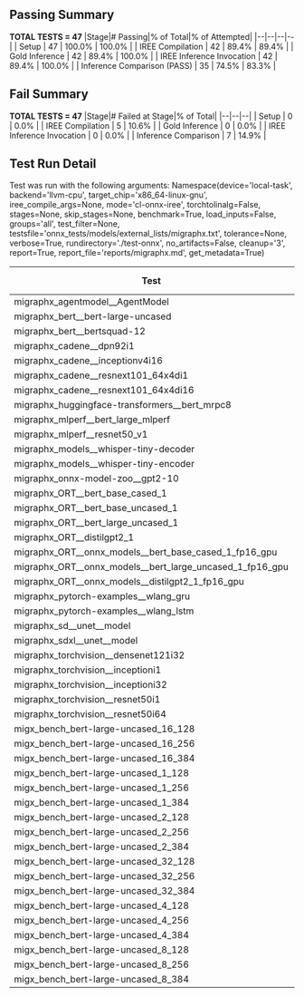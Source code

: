 ## Passing Summary

**TOTAL TESTS = 47**
|Stage|# Passing|% of Total|% of Attempted|
|--|--|--|--|
| Setup | 47 | 100.0% | 100.0% |
| IREE Compilation | 42 | 89.4% | 89.4% |
| Gold Inference | 42 | 89.4% | 100.0% |
| IREE Inference Invocation | 42 | 89.4% | 100.0% |
| Inference Comparison (PASS) | 35 | 74.5% | 83.3% |
## Fail Summary

**TOTAL TESTS = 47**
|Stage|# Failed at Stage|% of Total|
|--|--|--|
| Setup | 0 | 0.0% |
| IREE Compilation | 5 | 10.6% |
| Gold Inference | 0 | 0.0% |
| IREE Inference Invocation | 0 | 0.0% |
| Inference Comparison | 7 | 14.9% |
## Test Run Detail
Test was run with the following arguments:
Namespace(device='local-task', backend='llvm-cpu', target_chip='x86_64-linux-gnu', iree_compile_args=None, mode='cl-onnx-iree', torchtolinalg=False, stages=None, skip_stages=None, benchmark=True, load_inputs=False, groups='all', test_filter=None, testsfile='onnx_tests/models/external_lists/migraphx.txt', tolerance=None, verbose=True, rundirectory='./test-onnx', no_artifacts=False, cleanup='3', report=True, report_file='reports/migraphx.md', get_metadata=True)

| Test | Exit Status | Mean Benchmark Time (ms) | Notes |
|--|--|--|--|
| migraphx_agentmodel__AgentModel | compilation | None | |
| migraphx_bert__bert-large-uncased | PASS | 477.5964766740799 | |
| migraphx_bert__bertsquad-12 | compilation | None | |
| migraphx_cadene__dpn92i1 | PASS | 174.48988681038222 | |
| migraphx_cadene__inceptionv4i16 | PASS | 5724.7323008875055 | |
| migraphx_cadene__resnext101_64x4di1 | PASS | 319.98757645487785 | |
| migraphx_cadene__resnext101_64x4di16 | PASS | 4967.815397928158 | |
| migraphx_huggingface-transformers__bert_mrpc8 | PASS | 419.70753359297913 | |
| migraphx_mlperf__bert_large_mlperf | Numerics | 542.2536718348662 | |
| migraphx_mlperf__resnet50_v1 | PASS | 99.72999812591644 | |
| migraphx_models__whisper-tiny-decoder | PASS | 57.38240915040174 | |
| migraphx_models__whisper-tiny-encoder | Numerics | 187.2774991724226 | |
| migraphx_onnx-model-zoo__gpt2-10 | compilation | None | |
| migraphx_ORT__bert_base_cased_1 | PASS | 88.39646250837377 | |
| migraphx_ORT__bert_base_uncased_1 | PASS | 101.13531670400074 | |
| migraphx_ORT__bert_large_uncased_1 | PASS | 308.68030401567614 | |
| migraphx_ORT__distilgpt2_1 | PASS | 70.53199050327142 | |
| migraphx_ORT__onnx_models__bert_base_cased_1_fp16_gpu | Numerics | 97.0397546576957 | |
| migraphx_ORT__onnx_models__bert_large_uncased_1_fp16_gpu | Numerics | 287.95592424770194 | |
| migraphx_ORT__onnx_models__distilgpt2_1_fp16_gpu | Numerics | 39.48385866048435 | |
| migraphx_pytorch-examples__wlang_gru | PASS | 83.11616024002433 | |
| migraphx_pytorch-examples__wlang_lstm | PASS | 51.58045602341492 | |
| migraphx_sd__unet__model | import_model | None | |
| migraphx_sdxl__unet__model | import_model | None | |
| migraphx_torchvision__densenet121i32 | PASS | 1502.4443070093791 | |
| migraphx_torchvision__inceptioni1 | PASS | 198.37706411878267 | |
| migraphx_torchvision__inceptioni32 | PASS | 5808.837100863457 | |
| migraphx_torchvision__resnet50i1 | PASS | 93.80501477668683 | |
| migraphx_torchvision__resnet50i64 | PASS | 5398.191017409165 | |
| migx_bench_bert-large-uncased_16_128 | PASS | 2935.233631481727 | |
| migx_bench_bert-large-uncased_16_256 | PASS | 4609.976987044016 | |
| migx_bench_bert-large-uncased_16_384 | Numerics | 6184.350894143184 | |
| migx_bench_bert-large-uncased_1_128 | PASS | 162.3293093095223 | |
| migx_bench_bert-large-uncased_1_256 | PASS | 265.5323017388582 | |
| migx_bench_bert-large-uncased_1_384 | PASS | 396.0953541100025 | |
| migx_bench_bert-large-uncased_2_128 | PASS | 406.82688045005006 | |
| migx_bench_bert-large-uncased_2_256 | PASS | 588.4590794642766 | |
| migx_bench_bert-large-uncased_2_384 | PASS | 874.3804904321829 | |
| migx_bench_bert-large-uncased_32_128 | PASS | 5527.509642144044 | |
| migx_bench_bert-large-uncased_32_256 | PASS | 8366.275717814762 | |
| migx_bench_bert-large-uncased_32_384 | Numerics | 11201.940127958855 | |
| migx_bench_bert-large-uncased_4_128 | PASS | 834.4431842366854 | |
| migx_bench_bert-large-uncased_4_256 | PASS | 1083.0095075070858 | |
| migx_bench_bert-large-uncased_4_384 | PASS | 1527.4691991508007 | |
| migx_bench_bert-large-uncased_8_128 | PASS | 1360.8076845606167 | |
| migx_bench_bert-large-uncased_8_256 | PASS | 2184.741699447234 | |
| migx_bench_bert-large-uncased_8_384 | PASS | 2910.7285564144454 | |
